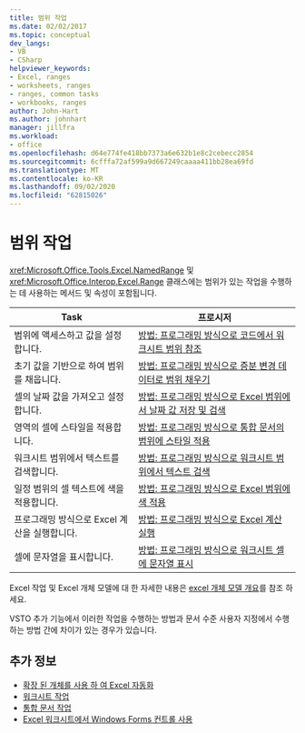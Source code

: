```yaml
---
title: 범위 작업
ms.date: 02/02/2017
ms.topic: conceptual
dev_langs:
- VB
- CSharp
helpviewer_keywords:
- Excel, ranges
- worksheets, ranges
- ranges, common tasks
- workbooks, ranges
author: John-Hart
ms.author: johnhart
manager: jillfra
ms.workload:
- office
ms.openlocfilehash: d64e774fe418bb7373a6e632b1e8c2cebecc2854
ms.sourcegitcommit: 6cfffa72af599a9d667249caaaa411bb28ea69fd
ms.translationtype: MT
ms.contentlocale: ko-KR
ms.lasthandoff: 09/02/2020
ms.locfileid: "62815026"
---
```

# <a name="work-with-ranges"></a>범위 작업
  <xref:Microsoft.Office.Tools.Excel.NamedRange> 및 <xref:Microsoft.Office.Interop.Excel.Range> 클래스에는 범위가 있는 작업을 수행하는 데 사용하는 메서드 및 속성이 포함됩니다.

|Task|프로시저|
|----------|---------------|
|범위에 액세스하고 값을 설정합니다.|[방법: 프로그래밍 방식으로 코드에서 워크시트 범위 참조](../vsto/how-to-programmatically-refer-to-worksheet-ranges-in-code.md)|
|초기 값을 기반으로 하여 범위를 채웁니다.|[방법: 프로그래밍 방식으로 증분 변경 데이터로 범위 채우기](../vsto/how-to-programmatically-automatically-fill-ranges-with-incrementally-changing-data.md)|
|셀의 날짜 값을 가져오고 설정합니다.|[방법: 프로그래밍 방식으로 Excel 범위에서 날짜 값 저장 및 검색](../vsto/how-to-programmatically-store-and-retrieve-date-values-in-excel-ranges.md)|
|영역의 셀에 스타일을 적용합니다.|[방법: 프로그래밍 방식으로 통합 문서의 범위에 스타일 적용](../vsto/how-to-programmatically-apply-styles-to-ranges-in-workbooks.md)|
|워크시트 범위에서 텍스트를 검색합니다.|[방법: 프로그래밍 방식으로 워크시트 범위에서 텍스트 검색](../vsto/how-to-programmatically-search-for-text-in-worksheet-ranges.md)|
|일정 범위의 셀 텍스트에 색을 적용합니다.|[방법: 프로그래밍 방식으로 Excel 범위에 색 적용](../vsto/how-to-programmatically-apply-color-to-excel-ranges.md)|
|프로그래밍 방식으로 Excel 계산을 실행합니다.|[방법: 프로그래밍 방식으로 Excel 계산 실행](../vsto/how-to-programmatically-run-excel-calculations-programmatically.md)|
|셀에 문자열을 표시합니다.|[방법: 프로그래밍 방식으로 워크시트 셀에 문자열 표시](../vsto/how-to-programmatically-display-a-string-in-a-worksheet-cell.md)|

 Excel 작업 및 Excel 개체 모델에 대 한 자세한 내용은 [excel 개체 모델 개요](../vsto/excel-object-model-overview.md)를 참조 하세요.

 VSTO 추가 기능에서 이러한 작업을 수행하는 방법과 문서 수준 사용자 지정에서 수행하는 방법 간에 차이가 있는 경우가 있습니다.

## <a name="see-also"></a>추가 정보
- [확장 된 개체를 사용 하 여 Excel 자동화](../vsto/automating-excel-by-using-extended-objects.md)
- [워크시트 작업](../vsto/working-with-worksheets.md)
- [통합 문서 작업](../vsto/working-with-workbooks.md)
- [Excel 워크시트에서 Windows Forms 컨트롤 사용](../vsto/using-windows-forms-controls-on-excel-worksheets.md)
